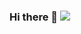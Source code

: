 ### Hi there 👋  ![](https://visitor-badge.glitch.me/badge?page_id=hello-sea.hello-sea)

<!--
**hello-sea/hello-sea** is a ✨ _special_ ✨ repository because its `README.md` (this file) appears on your GitHub profile.

Here are some ideas to get you started:

- 🔭 I’m currently working on ...
- 🌱 I’m currently learning ...
- 👯 I’m looking to collaborate on ...
- 🤔 I’m looking for help with ...
- 💬 Ask me about ...
- 📫 How to reach me: ...
- 😄 Pronouns: ...
- ⚡ Fun fact: ...

**visitors**
http://visitor-badge.glitch.me/#docs

-->

